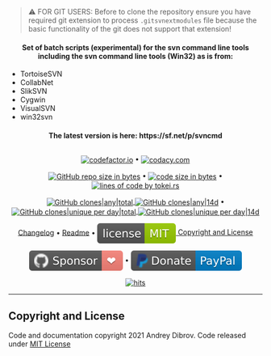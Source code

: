 > :warning: FOR GIT USERS: Before to clone the repository ensure you have required git extension to process `.gitsvnextmodules` file because the basic functionality of the git does not support that extension!

<h4 align="center">Set of batch scripts (experimental) for the svn command line tools including
the svn command line tools (Win32) as is from:</h4>
<ul>
<li>TortoiseSVN</li>
<li>CollabNet</li>
<li>SlikSVN</li>
<li>Cygwin</li>
<li>VisualSVN</li>
<li>win32svn</li>
</ul>

<h4 align="center">The latest version is here: https://sf.net/p/svncmd</h4>

##

<p align="center">
  <a href="https://www.codefactor.io/repository/github/andry81/svncmd"><img src="https://www.codefactor.io/repository/github/andry81/svncmd/badge" valign="middle" alt="codefactor.io" /></a>
• <a href="https://www.codacy.com/gh/andry81/svncmd/dashboard?utm_source=github.com&amp;utm_medium=referral&amp;utm_content=andry81/svncmd&amp;utm_campaign=Badge_Grade"><img src="https://app.codacy.com/project/badge/Grade/fbda77985c50456aab14d52d41570889" valign="middle" alt="codacy.com" /></a>
</p>

<p align="center">
  <a href="#"><img src="https://img.shields.io/github/repo-size/andry81/svncmd" valign="middle" alt="GitHub repo size in bytes" /></a>
• <a href="#"><img src="https://img.shields.io/github/languages/code-size/andry81/svncmd" valign="middle" alt="code size in bytes" /></a>
• <a href="https://github.com/XAMPPRocky/tokei"><img src="https://tokei.rs/b1/github/andry81/svncmd?category=code" valign="middle" alt="lines of code by tokei.rs" /></a>
</p>

<p align="center">
  <a href="https://github.com/andry81/svncmd--gh-stats/commits/master/traffic/clones">
    <img src="https://img.shields.io/badge/dynamic/json?color=success&label=Github%20clones|all&query=count&url=https://github.com/andry81/svncmd--gh-stats/raw/master/traffic/clones/latest-accum.json?raw=True&logo=github" valign="middle" alt="GitHub clones|any|total" />
    <img src="https://img.shields.io/badge/dynamic/json?color=success&label=14d&query=count&url=https://github.com/andry81/svncmd--gh-stats/raw/master/traffic/clones/latest.json?raw=True" valign="middle" alt="GitHub clones|any|14d" /></a>
• <a href="https://github.com/andry81/svncmd--gh-stats/commits/master/traffic/clones">
    <img src="https://img.shields.io/badge/dynamic/json?color=success&label=Github%20clones|unq&query=uniques&url=https://github.com/andry81/svncmd--gh-stats/raw/master/traffic/clones/latest-accum.json?raw=True&logo=github" valign="middle" alt="GitHub clones|unique per day|total" />
    <img src="https://img.shields.io/badge/dynamic/json?color=success&label=14d&query=uniques&url=https://github.com/andry81/svncmd--gh-stats/raw/master/traffic/clones/latest.json?raw=True" valign="middle" alt="GitHub clones|unique per day|14d" /></a>
</p>

<p align="center">
  <a href="https://github.com/andry81/svncmd/blob/trunk/changelog.txt">Changelog</a>
• <a href="https://github.com/andry81/svncmd/blob/trunk/README_EN.txt">Readme</a>
• <a href="#copyright-and-license"><img src="https://github.com/andry81/andry81/raw/main/badges/mit-license.svg" valign="middle" alt="copyright and license" />&nbsp;Copyright and License</a>
</p>

<p align="center">
  <a href="https://github.com/sponsors/andry81"><img src="https://github.com/andry81/andry81/raw/main/badges/github-sponsor.svg" valign="middle" alt="github sponsor" /></a> •
  <a href="https://www.paypal.com/cgi-bin/webscr?item_name=Donation+to+svncmd&cmd=_donations&business=andry%40inbox.ru"><img src="https://github.com/andry81/andry81/raw/main/badges/paypal-donate.svg" valign="middle" alt="paypal donate" /></a>
</p>

<!-- -->
<p align="center">
  <a href="#"><img src="https://hits.seeyoufarm.com/api/count/incr/badge.svg?url=https%3A%2F%2Fgithub.com%2Fandry81%2Fsvncmd&count_bg=%2379C83D&title_bg=%23555555&icon=&icon_color=%23E7E7E7&title=hits&edge_flat=false" valign="middle" alt="hits" /></a>
</p>
<!-- -->

---

## Copyright and License<a name="copyright-and-license"></a>

Code and documentation copyright 2021 Andrey Dibrov. Code released under [MIT License](https://github.com/andry81/svncmd/blob/trunk/license.txt)
